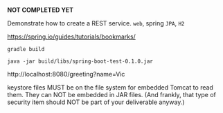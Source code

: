 **NOT COMPLETED YET**

Demonstrate how to create a REST service. `web`, spring `JPA`, `H2`

https://spring.io/guides/tutorials/bookmarks/


```
gradle build

java -jar build/libs/spring-boot-test-0.1.0.jar
```

http://localhost:8080/greeting?name=Vic




keystore files MUST be on the file system for embedded Tomcat to read them. They can NOT be embedded in JAR files. (And frankly, that type of security item should NOT be part of your deliverable anyway.)
